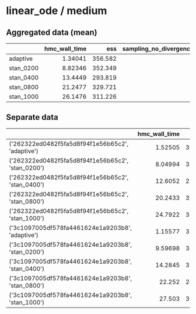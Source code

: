 
# linear_ode / medium

## Aggregated data (mean)

|           |   hmc_wall_time |     ess |   sampling_no_divergences |   potential_scale_reduction_factor |   relative_efficiency |   pareto_shape_estimate |
|:----------|----------------:|--------:|--------------------------:|-----------------------------------:|----------------------:|------------------------:|
| adaptive  |         1.34041 | 356.582 |                         0 |                            1.01033 |              0.889832 |               -0.049166 |
| stan_0200 |         8.82346 | 352.349 |                         0 |                            1.0132  |              1        |             -inf        |
| stan_0400 |        13.4449  | 293.819 |                         0 |                            1.02037 |              1        |             -inf        |
| stan_0800 |        21.2477  | 329.721 |                         0 |                            1.00729 |              1        |             -inf        |
| stan_1000 |        26.1476  | 311.226 |                         0 |                            1.01482 |              1        |             -inf        |

## Separate data

|                                                   |   hmc_wall_time |     ess |   sampling_no_divergences |   potential_scale_reduction_factor |   relative_efficiency |   pareto_shape_estimate |
|:--------------------------------------------------|----------------:|--------:|--------------------------:|-----------------------------------:|----------------------:|------------------------:|
| ('262322ed0482f5fa5d8f94f1e56b65c2', 'adaptive')  |         1.52505 | 399.036 |                         0 |                            1.00192 |              0.858389 |               0.0296101 |
| ('262322ed0482f5fa5d8f94f1e56b65c2', 'stan_0200') |         8.04994 | 354.747 |                         0 |                            1.01365 |              1        |            -inf         |
| ('262322ed0482f5fa5d8f94f1e56b65c2', 'stan_0400') |        12.6052  | 236.158 |                         0 |                            1.03041 |              1        |            -inf         |
| ('262322ed0482f5fa5d8f94f1e56b65c2', 'stan_0800') |        20.2433  | 392.791 |                         0 |                            1.00413 |              1        |            -inf         |
| ('262322ed0482f5fa5d8f94f1e56b65c2', 'stan_1000') |        24.7922  | 320.207 |                         0 |                            1.01439 |              1        |            -inf         |
| ('3c1097005df578fa4461624e1a9203b8', 'adaptive')  |         1.15577 | 314.129 |                         0 |                            1.01873 |              0.921276 |              -0.127942  |
| ('3c1097005df578fa4461624e1a9203b8', 'stan_0200') |         9.59698 | 349.952 |                         0 |                            1.01275 |              1        |            -inf         |
| ('3c1097005df578fa4461624e1a9203b8', 'stan_0400') |        14.2845  | 351.479 |                         0 |                            1.01032 |              1        |            -inf         |
| ('3c1097005df578fa4461624e1a9203b8', 'stan_0800') |        22.252   | 266.652 |                         0 |                            1.01045 |              1        |            -inf         |
| ('3c1097005df578fa4461624e1a9203b8', 'stan_1000') |        27.503   | 302.246 |                         0 |                            1.01524 |              1        |            -inf         |
